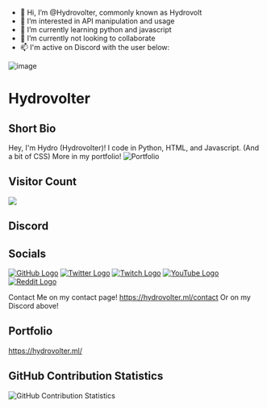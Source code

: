 - 👋 Hi, I’m @Hydrovolter, commonly known as Hydrovolt
- 👀 I’m interested in API manipulation and usage
- 🌱 I’m currently learning python and javascript
- 💞️ I’m currently not looking to collaborate
- 📫 I'm active on Discord with the user below:

![image](https://util.bruhmomentlol.repl.co/status/958298682044866631)


# Hydrovolter

## Short Bio
Hey, I'm Hydro (Hydrovolter)!
I code in Python, HTML, and Javascript. (And a bit of CSS)
More in my portfolio! ![Portfolio](https://hydrovolter.ml)

## Visitor Count
<img src="https://profile-counter.glitch.me/hydrovolter/count.svg" />
  

## Discord
<!-- [![Discord Server](https://discord.com/api/guilds/733146268364308532/widget.png?style=banner4)] (https://discord.com/invite/WKsemms) -->


## Socials
[![GitHub Logo](https://icons.iconarchive.com/icons/limav/flat-gradient-social/64/Github-icon.png)](https://github.com/Hydrovolter)
[![Twitter Logo](https://icons.iconarchive.com/icons/limav/flat-gradient-social/64/Twitter-icon.png)](https://twitter.com/hydrovolter)
[![Twitch Logo](https://icons.iconarchive.com/icons/papirus-team/papirus-apps/256/gnome-twitch-icon.png)](https://twitch.tv/hydrovolter)
[![YouTube Logo](https://icons.iconarchive.com/icons/marcus-roberto/google-play/64/YouTube-icon.png)](https://www.youtube.com/channel/UCOkFlZpxNsXxF0jiuhqZafg?view_as=subscriber)
[![Reddit Logo](https://icons.iconarchive.com/icons/limav/flat-gradient-social/256/Reddit-icon.png)](https://www.reddit.com/user/Hydrovolter)

Contact Me on my contact page! https://hydrovolter.ml/contact
Or on my Discord above!

## Portfolio
https://hydrovolter.ml/

## GitHub Contribution Statistics
![GitHub Contribution Statistics](https://github-readme-stats.vercel.app/api?username=hydrovolter)
